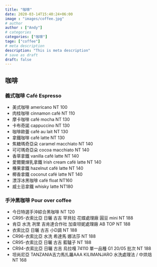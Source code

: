 ```yaml
---
title: "咖啡"
date: 2020-03-14T15:40:24+06:00
image : "images/coffee.jpg"
# author
author : ["Andy"]
# categories
categories: ["咖啡"]
tage: ["coffee"]
# meta description
description: "This is meta description"
# save as draft
draft: false
---
```


## 咖啡
### 義式咖啡  Café Espresso

- 美式咖啡 americano   NT 100
- 肉桂咖啡 cinnamon café   NT 110
- 摩卡咖啡 café mocha   NT 130
- 卡布奇諾 cappuccino   NT 130
- 咖啡歐蕾 café au lait   NT 130
- 拿鐵咖啡 café latte   NT 130
- 焦糖瑪奇亞朵 caramel macchiato   NT 140
- 可可瑪奇亞朵 cocoa macchiato   NT 140
- 香草拿鐵 vanilla café latte   NT 140
- 愛爾蘭煉乳拿鐵 Irish cream café latte   NT 140
- 榛果拿鐵 hazelnut café latte   NT 140
- 椰香拿鐵 coconut café latte   NT 140
- 漂浮冰黑咖啡 café float   NT160
- 威士忌拿鐵 whisky latte  NT180

### 手沖黑咖啡  Pour over coffee 
- 今日特選手沖綜合黑咖啡   NT 120
- CR95-衣索比亞 日曬 古吉 罕貝拉 花蝶處理廠 圓豆 mini     NT 188
- 肯亞 水洗 冽里 吉肯達合作社 加查坦妮處理廠 AB TOP   NT 188
- 衣索比亞 日曬 古吉 小D調 NT 188
- CR96-衣索比亞 水洗 希達馬 娜法莎  NT 188
- CR95-衣索比亞 日曬 古吉 藍驢子 NT 188
- CR94-衣索比亞 日曬 古吉 烏拉嘎 74110 單一品種 G1 20/05 批次 NT 188
- 坦尚尼亞 TANZANIA吉力馬扎羅AAA KILIMANJARO 水洗處理法 / 中烘焙  NT 168
